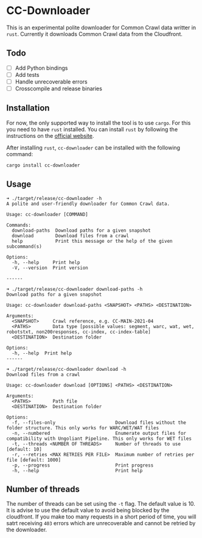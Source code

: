 # CC-Downloader

This is an experimental polite downloader for Common Crawl data writter in `rust`. Currently it downloads Common Crawl data from the Cloudfront.

## Todo

- [ ] Add Python bindings
- [ ] Add tests
- [ ] Handle unrecoverable errors
- [ ] Crosscompile and release binaries

## Installation

For now, the only supported way to install the tool is to use `cargo`. For this you need to have `rust` installed. You can install `rust` by following the instructions on the [official website](https://www.rust-lang.org/tools/install).

After installing `rust`, ``cc-downloader`` can be installed with the following command:

```bash
cargo install cc-downloader
```

## Usage

```text
➜ ./target/release/cc-downloader -h                                                                               
A polite and user-friendly downloader for Common Crawl data.

Usage: cc-downloader [COMMAND]

Commands:
  download-paths  Download paths for a given snapshot
  download        Download files from a crawl
  help            Print this message or the help of the given subcommand(s)

Options:
  -h, --help     Print help
  -V, --version  Print version

------

➜ ./target/release/cc-downloader download-paths -h
Download paths for a given snapshot

Usage: cc-downloader download-paths <SNAPSHOT> <PATHS> <DESTINATION>

Arguments:
  <SNAPSHOT>     Crawl reference, e.g. CC-MAIN-2021-04
  <PATHS>        Data type [possible values: segment, warc, wat, wet, robotstxt, non200responses, cc-index, cc-index-table]
  <DESTINATION>  Destination folder

Options:
  -h, --help  Print help
------

➜ ./target/release/cc-downloader download -h      
Download files from a crawl

Usage: cc-downloader download [OPTIONS] <PATHS> <DESTINATION>

Arguments:
  <PATHS>        Path file
  <DESTINATION>  Destination folder

Options:
  -f, --files-only                      Download files without the folder structure. This only works for WARC/WET/WAT files
  -n, --numbered                        Enumerate output files for compatibility with Ungoliant Pipeline. This only works for WET files
  -t, --threads <NUMBER OF THREADS>     Number of threads to use [default: 10]
  -r, --retries <MAX RETRIES PER FILE>  Maximum number of retries per file [default: 1000]
  -p, --progress                        Print progress
  -h, --help                            Print help
```

## Number of threads

The number of threads can be set using the `-t` flag. The default value is 10. It is advise to use the default value to avoid being blocked by the cloudfront. If you make too many requests in a short period of time, you will satrt receiving `403` errors which are unrecoverable and cannot be retried by the downloader.
